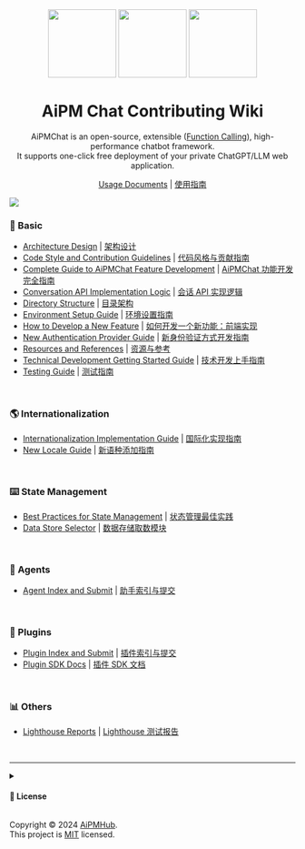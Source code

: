 <div align="center">

<img height="120" src="https://registry.npmmirror.com/@lobehub/assets-logo/1.0.0/files/assets/logo-3d.webp">
<img height="120" src="https://gw.alipayobjects.com/zos/kitchen/qJ3l3EPsdW/split.svg">
<img height="120" src="https://registry.npmmirror.com/@lobehub/assets-emoji/1.3.0/files/assets/robot.webp">

<h1>AiPM Chat Contributing Wiki</h1>

AiPMChat is an open-source, extensible ([Function Calling][fc-url]), high-performance chatbot framework. <br/> It supports one-click free deployment of your private ChatGPT/LLM web application.

[Usage Documents](https://theforage.cn/docs) | [使用指南](https://theforage.cn/docs)

</div>

![](https://raw.githubusercontent.com/andreasbm/readme/master/assets/lines/rainbow.png)

<!-- DOCS LIST -->

### 🌿 Basic

- [Architecture Design](https://github.com/aipmhub/aipm-chat/wiki/Architecture) | [架构设计](https://github.com/aipmhub/aipm-chat/wiki/Architecture.zh-CN)
- [Code Style and Contribution Guidelines](https://github.com/aipmhub/aipm-chat/wiki/Contributing-Guidelines) | [代码风格与贡献指南](https://github.com/aipmhub/aipm-chat/wiki/Contributing-Guidelines.zh-CN)
- [Complete Guide to AiPMChat Feature Development](https://github.com/aipmhub/aipm-chat/wiki/Feature-Development) | [AiPMChat 功能开发完全指南](https://github.com/aipmhub/aipm-chat/wiki/Feature-Development.zh-CN)
- [Conversation API Implementation Logic](https://github.com/aipmhub/aipm-chat/wiki/Chat-API) | [会话 API 实现逻辑](https://github.com/aipmhub/aipm-chat/wiki/Chat-API.zh-CN)
- [Directory Structure](https://github.com/aipmhub/aipm-chat/wiki/Folder-Structure) | [目录架构](https://github.com/aipmhub/aipm-chat/wiki/Folder-Structure.zh-CN)
- [Environment Setup Guide](https://github.com/aipmhub/aipm-chat/wiki/Setup-Development) | [环境设置指南](https://github.com/aipmhub/aipm-chat/wiki/Setup-Development.zh-CN)
- [How to Develop a New Feature](https://github.com/aipmhub/aipm-chat/wiki/Feature-Development-Frontend) | [如何开发一个新功能：前端实现](https://github.com/aipmhub/aipm-chat/wiki/Feature-Development-Frontend.zh-CN)
- [New Authentication Provider Guide](https://github.com/aipmhub/aipm-chat/wiki/Add-New-Authentication-Providers) | [新身份验证方式开发指南](https://github.com/aipmhub/aipm-chat/wiki/Add-New-Authentication-Providers.zh-CN)
- [Resources and References](https://github.com/aipmhub/aipm-chat/wiki/Resources) | [资源与参考](https://github.com/aipmhub/aipm-chat/wiki/Resources.zh-CN)
- [Technical Development Getting Started Guide](https://github.com/aipmhub/aipm-chat/wiki/Intro) | [技术开发上手指南](https://github.com/aipmhub/aipm-chat/wiki/Intro.zh-CN)
- [Testing Guide](https://github.com/aipmhub/aipm-chat/wiki/Test) | [测试指南](https://github.com/aipmhub/aipm-chat/wiki/Test.zh-CN)

<br/>

### 🌎 Internationalization

- [Internationalization Implementation Guide](https://github.com/aipmhub/aipm-chat/wiki/Internationalization-Implementation) | [国际化实现指南](https://github.com/aipmhub/aipm-chat/wiki/Internationalization-Implementation.zh-CN)
- [New Locale Guide](https://github.com/aipmhub/aipm-chat/wiki/Add-New-Locale) | [新语种添加指南](https://github.com/aipmhub/aipm-chat/wiki/Add-New-Locale.zh-CN)

<br/>

### ⌨️ State Management

- [Best Practices for State Management](https://github.com/aipmhub/aipm-chat/wiki/State-Management-Intro) | [状态管理最佳实践](https://github.com/aipmhub/aipm-chat/wiki/State-Management-Intro.zh-CN)
- [Data Store Selector](https://github.com/aipmhub/aipm-chat/wiki/State-Management-Selectors) | [数据存储取数模块](https://github.com/aipmhub/aipm-chat/wiki/State-Management-Selectors.zh-CN)

<br/>

### 🤖 Agents

- [Agent Index and Submit](https://github.com/aipmhub/aipm-chat-agents) | [助手索引与提交](https://github.com/aipmhub/aipm-chat-agents/blob/main/README.zh-CN.md)

<br/>

### 🧩 Plugins

- [Plugin Index and Submit](https://github.com/aipmhub/aipm-chat-plugins) | [插件索引与提交](https://github.com/aipmhub/aipm-chat-plugins/blob/main/README.zh-CN.md)
- [Plugin SDK Docs](https://chat-plugin-sdk.theforage.cn) | [插件 SDK 文档](https://chat-plugin-sdk.theforage.cn)

<br/>

### 📊 Others

- [Lighthouse Reports](https://github.com/aipmhub/aipm-chat/wiki/Lighthouse) | [Lighthouse 测试报告](https://github.com/aipmhub/aipm-chat/wiki/Lighthouse.zh-CN)

<br/>

 <!-- DOCS LIST -->

---

<details><summary><h4>📝 License</h4></summary>

[![][fossa-license-shield]][fossa-license-url]

</details>

Copyright © 2024 [AiPMHub][profile-url]. <br />
This project is [MIT][license-url] licensed.

<!-- LINK GROUP -->

[fc-url]: https://sspai.com/post/81986
[fossa-license-shield]: https://app.fossa.com/api/projects/git%2Bgithub.com%2Flobehub%2Flobe-chat.svg?type=large
[fossa-license-url]: https://app.fossa.com/projects/git%2Bgithub.com%2Flobehub%2Flobe-chat
[license-url]: https://github.com/aipmhub/aipm-chat/blob/main/LICENSE
[profile-url]: https://github.com/lobehub
